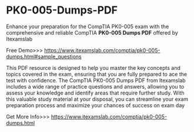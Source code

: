 # PK0-005-Dumps-PDF
Enhance your preparation for the CompTIA PK0-005 exam with the comprehensive and reliable CompTIA **PK0-005 Dumps PDF** offered by Itexamslab

Free Demo>>> https://www.itexamslab.com/comptia/pk0-005-dumps.html#sample_questions

This PDF resource is designed to help you master the key concepts and topics covered in the exam, ensuring that you are fully prepared to ace the test with confidence. The CompTIA PK0-005 Dumps PDF from Itexamslab includes a wide range of practice questions and answers, allowing you to assess your knowledge and identify areas that require further study. With this valuable study material at your disposal, you can streamline your exam preparation process and maximize your chances of success on exam day

Get More Info>>> https://www.itexamslab.com/comptia/pk0-005-dumps.html
